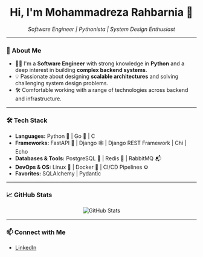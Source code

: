 <h1 align="center">Hi, I'm Mohammadreza Rahbarnia 👋</h1>

<p align="center">
  <em>Software Engineer | Pythonista | System Design Enthusiast</em>
</p>

---

### 🧠 About Me

- 👨‍💻 I'm a **Software Engineer** with strong knowledge in **Python** and a deep interest in building **complex backend systems**.
- 💡 Passionate about designing **scalable architectures** and solving challenging system design problems.
- 🛠️ Comfortable working with a range of technologies across backend and infrastructure.

---

### 🛠️ Tech Stack

- **Languages:** Python 🐍 | Go 🦫 | C
- **Frameworks:** FastAPI 🚀 | Django 🕸 | Django REST Framework | Chi | Echo
- **Databases & Tools:** PostgreSQL 🐘 | Redis 🧠 | RabbitMQ 📬
- **DevOps & OS:** Linux 🐧 | Docker 🐳 | CI/CD Pipelines ⚙️
- **Favorites:** SQLAlchemy | Pydantic

---

### 📈 GitHub Stats

<p align="center">
  <img src="https://github-readme-stats.vercel.app/api?username=mrrahbarnia&show_icons=true&theme=tokyonight" alt="GitHub Stats" />
</p>

---

### 📫 Connect with Me

- [LinkedIn](https://www.linkedin.com/in/mohammadreza-rahbarnia-b17545367/)


